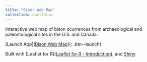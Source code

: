 ```yaml
---
title: "Bison Web Map"
collection: portfolio
---
```


Interactive web map of bison ocurrences from archaeological and paleontological sites in the U.S. and Canada.

[Launch App]([Bison Web Map](https://john-wendt.shinyapps.io/bisonwebmap/)){: .btn--launch}

Built with [Leaflet for R]([Leaflet for R - Introduction](https://rstudio.github.io/leaflet/)), and [Shiny](https://shiny.rstudio.com/)
